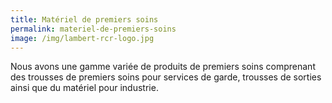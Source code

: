 ```yaml
---
title: Matériel de premiers soins
permalink: materiel-de-premiers-soins
image: /img/lambert-rcr-logo.jpg
---
```

Nous avons une gamme variée de produits de premiers soins comprenant des trousses de premiers soins pour services de garde, trousses de sorties ainsi que du matériel pour industrie.
